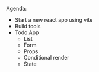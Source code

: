 Agenda:

- Start a new react app using vite
- Build tools
- Todo App
    - List
    - Form
    - Props
    - Conditional render
    - State